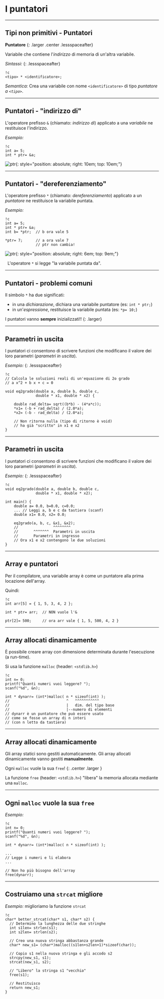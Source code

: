 


# I puntatori



---

## Tipi non primitivi - Puntatori

**Puntatore**
{: .larger .center .lessspaceafter}

Variabile che contiene l'_indirizzo_ di memoria di un'altra variabile.

_Sintassi:_
{: .lessspaceafter}

    !c
    <tipo> * <identificatore>;

_Semantica:_
Crea una variabile con nome `<identificatore>` di tipo _puntatore a `<tipo>`_.


---

## Puntatori - "indirizzo di"

L'operatore prefisso `&` (chiamato: _indirizzo di_) applicato a una _variabile_ ne restituisce l'indirizzo.

_Esempio:_

    !c
    int a= 5;
    int * ptr= &a;

![ptr](img/c-puntatori-esempio.png){: style="position: absolute; right: 10em; top: 10em;"}


---

## Puntatori - "dereferenziamento"

L'operatore prefisso `*` (chiamato: _dereferenziamento_) applicato a un _puntatore_ ne restituisce la variabile puntata.

_Esempio:_

    !c
    int a= 5;
    int * ptr= &a;
    int b= *ptr;  // b ora vale 5

    *ptr= 7;      // a ora vale 7
                  // ptr non cambia!

![ptr](img/c-puntatori-esempio-2.png){: style="position: absolute; right: 6em; top: 9em;"}

&nbsp;
L'operatore `*` si legge "la variabile puntata da".


---

## Puntatori - problemi comuni

Il simbolo `*` ha due significati:

* in una _dichiarazione_, dichiara una variabile puntatore
  (es: `int * ptr;`)
* in un'_espressione_, restituisce la variabile puntata
  (es: `*p= 10;`)

I puntatori vanno **sempre** inizializzati!!
{: .larger}


---

## Parametri in uscita

I puntatori ci consentono di scrivere funzioni che modificano il valore dei loro parametri (_parametri in uscita_).

_Esempio:_
{: .lessspaceafter}

    !c
    // Calcola le soluzioni reali di un'equazione di 2o grado
    // a x^2 + b x + c = 0

    void eq2grado(double a, double b, double c,
                  double * x1, double * x2) {

        double rad_delta= sqrt((b*b) - (4*a*c));
        *x1= (-b + rad_delta) / (2.0*a);
        *x2= (-b - rad_delta) / (2.0*a);

        // Non ritorna nulla (tipo di ritorno è void)
        // ha già "scritto" in x1 e x2
    }


---

## Parametri in uscita

I puntatori ci consentono di scrivere funzioni che modificano il valore dei loro parametri (_parametri in uscita_).

_Esempio:_
{: .lessspaceafter}

    !c
    void eq2grado(double a, double b, double c,
                  double * x1, double * x2);

    int main() {
        double a= 0.0, b=0.0, c=0.0;
        ... // Leggi a, b e c da tastiera (scanf)
        double x1= 0.0, x2= 0.0;

        eq2grado(a, b, c, &x1, &x2);
        //                ^^^^^^^^
        //       ^^^^^^^  Parametri in uscita
        //       Parametri in ingresso
        // Ora x1 e x2 contengono le due soluzioni
    }


---

## Array e puntatori

Per il compilatore, una variabile array è come un puntatore alla prima locazione dell'array.

Quindi:

    !c
    int arr[5] = { 1, 5, 3, 4, 2 };

    int * ptr= arr;  // NON vuole l'&

    ptr[2]= 500;     // ora arr vale { 1, 5, 500, 4, 2 }


---

## Array allocati dinamicamente

È possibile creare array con dimensione determinata durante l'esecuzione (a run-time).

Si usa la funzione `malloc` (header: `<stdlib.h>`)

    !c
    int n= 0;
    printf("Quanti numeri vuoi leggere? ");
    scanf("%d", &n);

    int * dynarr= (int*)malloc( n * sizeof(int) );
    //                          ^   ^^^^^^^^^^^
    //                          |   dim. del tipo base
    //                          |--numero di elementi
    // dynarr è un puntatore che può essere usato
    // come se fosse un array di n interi
    // (con n letto da tastiera)


---

## Array allocati dinamicamente

Gli array statici sono gestiti automaticamente.
Gli array allocati dinamicamente vanno gestiti **manualmente**.

Ogni `malloc` vuole la sua `free`!
{: .center .larger }

La funzione `free` (header: `<stdlib.h>`) "libera" la memoria allocata mediante una `malloc`.


---

## Ogni `malloc` vuole la sua `free`

_Esempio:_

    !c
    int n= 0;
    printf("Quanti numeri vuoi leggere? ");
    scanf("%d", &n);

    int * dynarr= (int*)malloc( n * sizeof(int) );

    ...
    // Legge i numeri e li elabora
    ...

    // Non ho più bisogno dell'array
    free(dynarr);


---

## Costruiamo una `strcat` migliore

_Esempio:_ miglioriamo la funzione `strcat`

    !c
    char* better_strcat(char* s1, char* s2) {
      // Determino la lunghezza delle due stringhe
      int s1len= strlen(s1);
      int s2len= strlen(s2);

      // Creo una nuova stringa abbastanza grande
      char* new_s1= (char*)malloc((s1len+s2len+1)*sizeof(char));

      // Copio s1 nella nuova stringa e gli accodo s2
      strcpy(new_s1, s1);
      strcat(new_s1, s2);

      // "Libero" la stringa s1 "vecchia"
      free(s1);

      // Restituisco
      return new_s1;
    }
